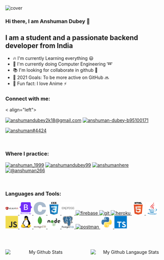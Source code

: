 <img alt="cover" src="https://raw.githubusercontent.com/AnshumanDubey1999/AnshumanDubey1999/master/title.gif" height="160px" width="1400px" />

###  Hi there, I am Anshuman Dubey :wave:
## I am a student and a passionate backend developer from India

- :fire: I'm currently Learning everything :smiley:
- :school_satchel: I'm currently doing Computer Engineering :loop:
- :books: I'm looking for collaborate in github :green_book:
- :rocket: 2021 Goals: To be more active on GitHub :soon:
- :raised_hands: Fun fact: I love Anime :zap:

### Connect with me:

< align="left">

<a href="mailto:anshumandubey2k18@gmail.com" target="blank"><img align="center" src="https://my-badge-generator.herokuapp.com/badge/Gmail-anshumandunbey2k18-ea4335?style=for-the-badge&logo=gmail" alt="anshumandubey2k18@gmail.com" height="30"/></a>
<a href="https://linkedin.com/in/anshuman-dubey-b95100171" target="blank"><img align="center" src="https://my-badge-generator.herokuapp.com/badge/LinkedIn-anshuman--dubey--b95100171-0A66C2?style=for-the-badge&logo=linkedin" alt="anshuman-dubey-b95100171" height="30"/></a>

<a href="https://discord.gg/9ybfVkDc" target="blank"><img align="center" src="https://my-badge-generator.herokuapp.com/badge/Discord-anshuman%234424-7289da?style=for-the-badge&logo=discord" alt="anshuman#4424" height="30"/></a>
</p>

<br />

### Where I practice:
<p align="left">
<a href="https://www.codechef.com/users/anshuman_1999" target="blank"><img  src="https://my-badge-generator.herokuapp.com/badge/Codechef-anshuman__1999-5b4638?style=for-the-badge&logo=codechef" alt="anshuman_1999" height="30"/></a>
<a href="https://www.hackerrank.com/anshumandubey99" target="blank"><img  src="https://my-badge-generator.herokuapp.com/badge/HackerRank-anshumandubey99-2ec866?style=for-the-badge&logo=hackerrank" alt="anshumandubey99" height="30"/></a>
<a href="https://codeforces.com/profile/anshumanhere" target="blank"><img  src="https://my-badge-generator.herokuapp.com/badge/Codeforces-anshumanhere-1f8acb?style=for-the-badge&logo=codeforces" alt="anshumanhere" height="30"/></a>
<br />
<a href="https://www.hackerearth.com/@anshuman266" target="blank"><img  src="https://my-badge-generator.herokuapp.com/badge/HackerEarth-@anshuman266-2c3454?style=for-the-badge&logo=hackerearth" alt="@anshuman266" height="30"/></a>
	</p>
<br />


### Languages and Tools: 


<p align="center">

  <a href="https://angular.io" target="_blank"> <img src="https://raw.githubusercontent.com/devicons/devicon/master/icons/angularjs/angularjs-original-wordmark.svg" alt="angularjs" width="40" height="40"/> </a> <a href="https://getbootstrap.com" target="_blank"> <img src="https://raw.githubusercontent.com/devicons/devicon/master/icons/bootstrap/bootstrap-plain-wordmark.svg" alt="bootstrap" width="40" height="40"/> </a> <a href="https://www.cprogramming.com/" target="_blank"> <img src="https://raw.githubusercontent.com/devicons/devicon/master/icons/c/c-original.svg" alt="c" width="40" height="40"/> </a> <a href="https://www.w3schools.com/css/" target="_blank"> <img src="https://raw.githubusercontent.com/devicons/devicon/master/icons/css3/css3-original-wordmark.svg" alt="css3" width="40" height="40"/> </a> <a href="https://expressjs.com" target="_blank"> <img src="https://raw.githubusercontent.com/devicons/devicon/master/icons/express/express-original-wordmark.svg" alt="express" width="40" height="40"/> </a> <a href="https://firebase.google.com/" target="_blank"> <img src="https://www.vectorlogo.zone/logos/firebase/firebase-icon.svg" alt="firebase" width="40" height="40"/> </a> <a href="https://git-scm.com/" target="_blank"> <img src="https://www.vectorlogo.zone/logos/git-scm/git-scm-icon.svg" alt="git" width="40" height="40"/> </a> <a href="https://heroku.com" target="_blank"> <img src="https://www.vectorlogo.zone/logos/heroku/heroku-icon.svg" alt="heroku" width="40" height="40"/> </a> <a href="https://www.w3.org/html/" target="_blank"> <img src="https://raw.githubusercontent.com/devicons/devicon/master/icons/html5/html5-original-wordmark.svg" alt="html5" width="40" height="40"/> </a> <a href="https://www.java.com" target="_blank"> <img src="https://raw.githubusercontent.com/devicons/devicon/master/icons/java/java-original.svg" alt="java" width="40" height="40"/> </a> <a href="https://developer.mozilla.org/en-US/docs/Web/JavaScript" target="_blank"> <img src="https://raw.githubusercontent.com/devicons/devicon/master/icons/javascript/javascript-original.svg" alt="javascript" width="40" height="40"/> </a> <a href="https://www.linux.org/" target="_blank"> <img src="https://raw.githubusercontent.com/devicons/devicon/master/icons/linux/linux-original.svg" alt="linux" width="40" height="40"/> </a> <a href="https://www.mongodb.com/" target="_blank"> <img src="https://raw.githubusercontent.com/devicons/devicon/master/icons/mongodb/mongodb-original-wordmark.svg" alt="mongodb" width="40" height="40"/> </a> <a href="https://nodejs.org" target="_blank"> <img src="https://raw.githubusercontent.com/devicons/devicon/master/icons/nodejs/nodejs-original-wordmark.svg" alt="nodejs" width="40" height="40"/> </a> <a href="https://www.postgresql.org" target="_blank"> <img src="https://raw.githubusercontent.com/devicons/devicon/master/icons/postgresql/postgresql-original-wordmark.svg" alt="postgresql" width="40" height="40"/> </a> <a href="https://postman.com" target="_blank"> <img src="https://www.vectorlogo.zone/logos/getpostman/getpostman-icon.svg" alt="postman" width="40" height="40"/> </a> <a href="https://www.python.org" target="_blank"> <img src="https://raw.githubusercontent.com/devicons/devicon/master/icons/python/python-original.svg" alt="python" width="40" height="40"/> </a> <a href="https://www.typescriptlang.org/" target="_blank"> <img src="https://raw.githubusercontent.com/devicons/devicon/master/icons/typescript/typescript-original.svg" alt="typescript" width="40" height="40"/> </a>
</p>

<br />
<br />
<p align = "center">
<img align="left" width="47%" height="180em" alt="My Github Stats" src="https://github-readme-stats.vercel.app/api?username=AnshumanDubey1999&count_private=true&show_icons=true&theme=chartreuse-dark&include_all_commits=true&custom_title=My%20GitHub%20Stats&hide_border=true"/>
<img align="right" width="47%" height="180em" alt="My Github Langauge Stats" src="https://github-readme-stats.vercel.app/api/top-langs/?username=AnshumanDubey1999&theme=chartreuse-dark&layout=compact&hide=VHDL&hide_border=true" />
</p>


<br />
<br />
